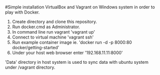 #Simple installation VirtualBox and Vagrant on Windows system in order to play with Docker.

1. Create directory and clone this repository.
2. Run docker.cmd as Administrator.
3. In command line run vagrant 'vagrant up'
4. Connect to virtual machine 'vagrant ssh'
5. Run example container image ie. 'docker run -d -p 8000:80 docker/getting-started'
6. Under your host web browser enter '192.168.11.11:8000'

'Data' directory in host system is used to sync data with ubuntu system under /vagrant directory.
